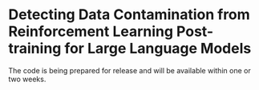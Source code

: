 # Detecting Data Contamination from  Reinforcement Learning Post-training for Large Language Models

The code is being prepared for release and will be available within one or two weeks.